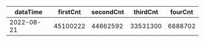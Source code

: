 |dataTime|firstCnt|secondCnt|thirdCnt|fourCnt|
|-|-|-|-|-|
|2022-08-21|45100222|44662592|33531300|6888702|